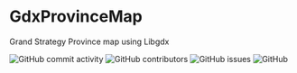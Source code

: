 # GdxProvinceMap
Grand Strategy Province map using Libgdx

![GitHub commit activity](https://img.shields.io/github/commit-activity/m/boctavian96/GdxProvinceMap)
![GitHub contributors](https://img.shields.io/github/contributors/boctavian96/GdxProvinceMap)
![GitHub issues](https://img.shields.io/github/issues-raw/boctavian96/GdxProvinceMap)
![GitHub](https://img.shields.io/github/license/boctavian96/GdxProvinceMap)
